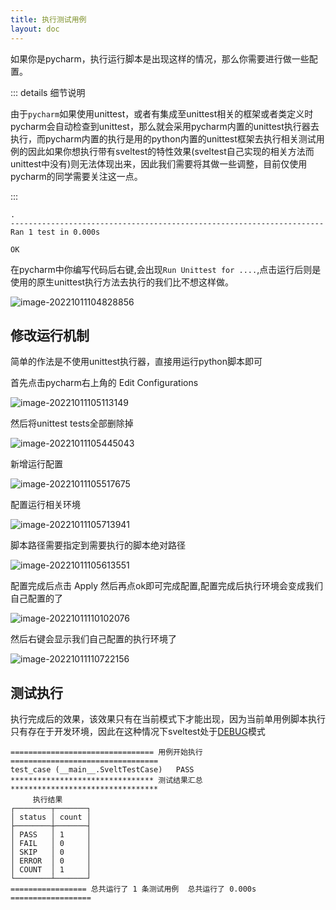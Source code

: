 ```yaml
---
title: 执行测试用例
layout: doc
---
```






如果你是pycharm，执行运行脚本是出现这样的情况，那么你需要进行做一些配置。

::: details 细节说明

由于`pycharm`如果使用unittest，或者有集成至unittest相关的框架或者类定义时pycharm会自动检查到unittest，那么就会采用pycharm内置的unittest执行器去执行，而pycharm内置的执行是用的python内置的unittest框架去执行相关测试用例的因此如果你想执行带有sveltest的特性效果(sveltest自己实现的相关方法而unittest中没有)则无法体现出来，因此我们需要将其做一些调整，目前仅使用pycharm的同学需要关注这一点。

:::

```
.
----------------------------------------------------------------------
Ran 1 test in 0.000s

OK

```



在pycharm中你编写代码后右键,会出现`Run Unittest for ....`,点击运行后则是使用的原生unittest执行方法去执行的我们比不想这样做。

![image-20221011104828856](./execute_test.assets/image-20221011104828856.png)



## 修改运行机制

简单的作法是不使用unittest执行器，直接用运行python脚本即可



首先点击pycharm右上角的 Edit Configurations

![image-20221011105113149](./execute_test.assets/image-20221011105113149.png)

然后将unittest tests全部删除掉

![image-20221011105445043](./execute_test.assets/image-20221011105445043.png)

新增运行配置

![image-20221011105517675](./execute_test.assets/image-20221011105517675.png)

配置运行相关环境

![image-20221011105713941](./execute_test.assets/image-20221011105713941.png)



脚本路径需要指定到需要执行的脚本绝对路径

![image-20221011105613551](./execute_test.assets/image-20221011105613551.png)



配置完成后点击 Apply 然后再点ok即可完成配置,配置完成后执行环境会变成我们自己配置的了

![image-20221011110102076](./execute_test.assets/image-20221011110102076.png)



然后右键会显示我们自己配置的执行环境了

![image-20221011110722156](./execute_test.assets/image-20221011110722156.png)



## 测试执行

执行完成后的效果，该效果只有在当前模式下才能出现，因为当前单用例脚本执行只有存在于开发环境，因此在这种情况下sveltest处于[DEBUG]()模式



```
================================ 用例开始执行 =================================
test_case (__main__.SveltTestCase)   PASS
******************************** 测试结果汇总 *********************************
     执行结果     
┌────────┬───────┐
│ status │ count │
├────────┼───────┤
│ PASS   │ 1     │
│ FAIL   │ 0     │
│ SKIP   │ 0     │
│ ERROR  │ 0     │
│ COUNT  │ 1     │
└────────┴───────┘
================= 总共运行了 1 条测试用例  总共运行了 0.000s ==================

```

